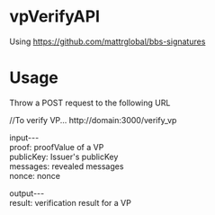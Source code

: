 # vpVerifyAPI
Using https://github.com/mattrglobal/bbs-signatures

# Usage

Throw a POST request to the following URL


//To verify VP...
http://domain:3000/verify_vp


input---<br>
proof: proofValue of a VP<br>
publicKey: Issuer's publicKey<br>
messages: revealed messages<br>
nonce: nonce

output---<br>
result: verification result for a VP

